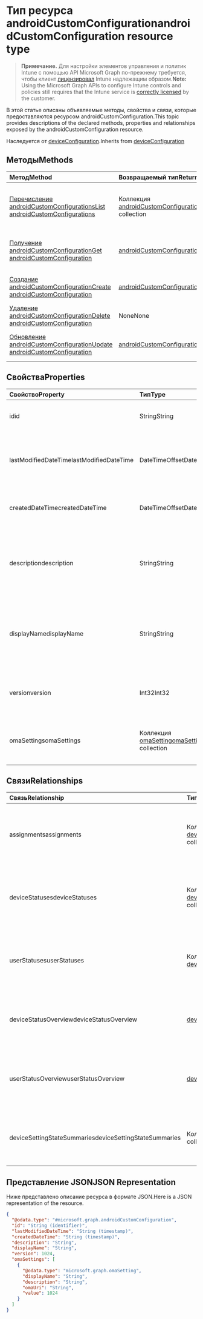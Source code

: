 # <a name="androidcustomconfiguration-resource-type"></a><span data-ttu-id="88688-101">Тип ресурса androidCustomConfiguration</span><span class="sxs-lookup"><span data-stu-id="88688-101">androidCustomConfiguration resource type</span></span>

> <span data-ttu-id="88688-102">**Примечание.** Для настройки элементов управления и политик Intune с помощью API Microsoft Graph по-прежнему требуется, чтобы клиент [лицензировал](https://go.microsoft.com/fwlink/?linkid=839381) Intune надлежащим образом.</span><span class="sxs-lookup"><span data-stu-id="88688-102">**Note:** Using the Microsoft Graph APIs to configure Intune controls and policies still requires that the Intune service is [correctly licensed](https://go.microsoft.com/fwlink/?linkid=839381) by the customer.</span></span>

<span data-ttu-id="88688-103">В этой статье описаны объявляемые методы, свойства и связи, которые предоставляются ресурсом androidCustomConfiguration.</span><span class="sxs-lookup"><span data-stu-id="88688-103">This topic provides descriptions of the declared methods, properties and relationships exposed by the androidCustomConfiguration resource.</span></span>

<span data-ttu-id="88688-104">Наследуется от [deviceConfiguration](../resources/intune_deviceconfig_deviceconfiguration.md).</span><span class="sxs-lookup"><span data-stu-id="88688-104">Inherits from [deviceConfiguration](../resources/intune_deviceconfig_deviceconfiguration.md)</span></span>

## <a name="methods"></a><span data-ttu-id="88688-105">Методы</span><span class="sxs-lookup"><span data-stu-id="88688-105">Methods</span></span>
|<span data-ttu-id="88688-106">Метод</span><span class="sxs-lookup"><span data-stu-id="88688-106">Method</span></span>|<span data-ttu-id="88688-107">Возвращаемый тип</span><span class="sxs-lookup"><span data-stu-id="88688-107">Return Type</span></span>|<span data-ttu-id="88688-108">Описание</span><span class="sxs-lookup"><span data-stu-id="88688-108">Description</span></span>|
|:---|:---|:---|
|[<span data-ttu-id="88688-109">Перечисление androidCustomConfigurations</span><span class="sxs-lookup"><span data-stu-id="88688-109">List androidCustomConfigurations</span></span>](../api/intune_deviceconfig_androidcustomconfiguration_list.md)|<span data-ttu-id="88688-110">Коллекция [androidCustomConfiguration](../resources/intune_deviceconfig_androidcustomconfiguration.md)</span><span class="sxs-lookup"><span data-stu-id="88688-110">[androidCustomConfiguration](../resources/intune_deviceconfig_androidcustomconfiguration.md) collection</span></span>|<span data-ttu-id="88688-111">Перечисление свойств и связей объектов [androidCustomConfiguration](../resources/intune_deviceconfig_androidcustomconfiguration.md).</span><span class="sxs-lookup"><span data-stu-id="88688-111">List properties and relationships of the [androidCustomConfiguration](../resources/intune_deviceconfig_androidcustomconfiguration.md) objects.</span></span>|
|[<span data-ttu-id="88688-112">Получение androidCustomConfiguration</span><span class="sxs-lookup"><span data-stu-id="88688-112">Get androidCustomConfiguration</span></span>](../api/intune_deviceconfig_androidcustomconfiguration_get.md)|[<span data-ttu-id="88688-113">androidCustomConfiguration</span><span class="sxs-lookup"><span data-stu-id="88688-113">androidCustomConfiguration</span></span>](../resources/intune_deviceconfig_androidcustomconfiguration.md)|<span data-ttu-id="88688-114">Считывание свойств и связей объекта [androidCustomConfiguration](../resources/intune_deviceconfig_androidcustomconfiguration.md).</span><span class="sxs-lookup"><span data-stu-id="88688-114">Read properties and relationships of the [androidCustomConfiguration](../resources/intune_deviceconfig_androidcustomconfiguration.md) object.</span></span>|
|[<span data-ttu-id="88688-115">Создание androidCustomConfiguration</span><span class="sxs-lookup"><span data-stu-id="88688-115">Create androidCustomConfiguration</span></span>](../api/intune_deviceconfig_androidcustomconfiguration_create.md)|[<span data-ttu-id="88688-116">androidCustomConfiguration</span><span class="sxs-lookup"><span data-stu-id="88688-116">androidCustomConfiguration</span></span>](../resources/intune_deviceconfig_androidcustomconfiguration.md)|<span data-ttu-id="88688-117">Создание объекта [androidCustomConfiguration](../resources/intune_deviceconfig_androidcustomconfiguration.md).</span><span class="sxs-lookup"><span data-stu-id="88688-117">Create a new [androidCustomConfiguration](../resources/intune_deviceconfig_androidcustomconfiguration.md) object.</span></span>|
|[<span data-ttu-id="88688-118">Удаление androidCustomConfiguration</span><span class="sxs-lookup"><span data-stu-id="88688-118">Delete androidCustomConfiguration</span></span>](../api/intune_deviceconfig_androidcustomconfiguration_delete.md)|<span data-ttu-id="88688-119">None</span><span class="sxs-lookup"><span data-stu-id="88688-119">None</span></span>|<span data-ttu-id="88688-120">Удаление экземпляра [androidCustomConfiguration](../resources/intune_deviceconfig_androidcustomconfiguration.md).</span><span class="sxs-lookup"><span data-stu-id="88688-120">Deletes a [androidCustomConfiguration](../resources/intune_deviceconfig_androidcustomconfiguration.md).</span></span>|
|[<span data-ttu-id="88688-121">Обновление androidCustomConfiguration</span><span class="sxs-lookup"><span data-stu-id="88688-121">Update androidCustomConfiguration</span></span>](../api/intune_deviceconfig_androidcustomconfiguration_update.md)|[<span data-ttu-id="88688-122">androidCustomConfiguration</span><span class="sxs-lookup"><span data-stu-id="88688-122">androidCustomConfiguration</span></span>](../resources/intune_deviceconfig_androidcustomconfiguration.md)|<span data-ttu-id="88688-123">Обновление свойств объекта [androidCustomConfiguration](../resources/intune_deviceconfig_androidcustomconfiguration.md).</span><span class="sxs-lookup"><span data-stu-id="88688-123">Update the properties of a [androidCustomConfiguration](../resources/intune_deviceconfig_androidcustomconfiguration.md) object.</span></span>|

## <a name="properties"></a><span data-ttu-id="88688-124">Свойства</span><span class="sxs-lookup"><span data-stu-id="88688-124">Properties</span></span>
|<span data-ttu-id="88688-125">Свойство</span><span class="sxs-lookup"><span data-stu-id="88688-125">Property</span></span>|<span data-ttu-id="88688-126">Тип</span><span class="sxs-lookup"><span data-stu-id="88688-126">Type</span></span>|<span data-ttu-id="88688-127">Описание</span><span class="sxs-lookup"><span data-stu-id="88688-127">Description</span></span>|
|:---|:---|:---|
|<span data-ttu-id="88688-128">id</span><span class="sxs-lookup"><span data-stu-id="88688-128">id</span></span>|<span data-ttu-id="88688-129">String</span><span class="sxs-lookup"><span data-stu-id="88688-129">String</span></span>|<span data-ttu-id="88688-130">Ключ объекта.</span><span class="sxs-lookup"><span data-stu-id="88688-130">Key of the entity.</span></span> <span data-ttu-id="88688-131">Наследуется от [deviceConfiguration](../resources/intune_deviceconfig_deviceconfiguration.md).</span><span class="sxs-lookup"><span data-stu-id="88688-131">Inherited from [deviceConfiguration](../resources/intune_deviceconfig_deviceconfiguration.md)</span></span>|
|<span data-ttu-id="88688-132">lastModifiedDateTime</span><span class="sxs-lookup"><span data-stu-id="88688-132">lastModifiedDateTime</span></span>|<span data-ttu-id="88688-133">DateTimeOffset</span><span class="sxs-lookup"><span data-stu-id="88688-133">DateTimeOffset</span></span>|<span data-ttu-id="88688-134">Дата и время последнего изменения объекта.</span><span class="sxs-lookup"><span data-stu-id="88688-134">DateTime the object was last modified.</span></span> <span data-ttu-id="88688-135">Наследуется от [deviceConfiguration](../resources/intune_deviceconfig_deviceconfiguration.md).</span><span class="sxs-lookup"><span data-stu-id="88688-135">Inherited from [deviceConfiguration](../resources/intune_deviceconfig_deviceconfiguration.md)</span></span>|
|<span data-ttu-id="88688-136">createdDateTime</span><span class="sxs-lookup"><span data-stu-id="88688-136">createdDateTime</span></span>|<span data-ttu-id="88688-137">DateTimeOffset</span><span class="sxs-lookup"><span data-stu-id="88688-137">DateTimeOffset</span></span>|<span data-ttu-id="88688-138">Дата и время создания объекта.</span><span class="sxs-lookup"><span data-stu-id="88688-138">DateTime the object was created.</span></span> <span data-ttu-id="88688-139">Наследуется от [deviceConfiguration](../resources/intune_deviceconfig_deviceconfiguration.md).</span><span class="sxs-lookup"><span data-stu-id="88688-139">Inherited from [deviceConfiguration](../resources/intune_deviceconfig_deviceconfiguration.md)</span></span>|
|<span data-ttu-id="88688-140">description</span><span class="sxs-lookup"><span data-stu-id="88688-140">description</span></span>|<span data-ttu-id="88688-141">String</span><span class="sxs-lookup"><span data-stu-id="88688-141">String</span></span>|<span data-ttu-id="88688-142">Указанное администратором описание конфигурации устройства.</span><span class="sxs-lookup"><span data-stu-id="88688-142">Admin provided description of the Device Configuration.</span></span> <span data-ttu-id="88688-143">Наследуется от [deviceConfiguration](../resources/intune_deviceconfig_deviceconfiguration.md).</span><span class="sxs-lookup"><span data-stu-id="88688-143">Inherited from [deviceConfiguration](../resources/intune_deviceconfig_deviceconfiguration.md)</span></span>|
|<span data-ttu-id="88688-144">displayName</span><span class="sxs-lookup"><span data-stu-id="88688-144">displayName</span></span>|<span data-ttu-id="88688-145">String</span><span class="sxs-lookup"><span data-stu-id="88688-145">String</span></span>|<span data-ttu-id="88688-146">Указанное администратором имя конфигурации устройства.</span><span class="sxs-lookup"><span data-stu-id="88688-146">Admin provided name of the device configuration.</span></span> <span data-ttu-id="88688-147">Наследуется от [deviceConfiguration](../resources/intune_deviceconfig_deviceconfiguration.md).</span><span class="sxs-lookup"><span data-stu-id="88688-147">Inherited from [deviceConfiguration](../resources/intune_deviceconfig_deviceconfiguration.md)</span></span>|
|<span data-ttu-id="88688-148">version</span><span class="sxs-lookup"><span data-stu-id="88688-148">version</span></span>|<span data-ttu-id="88688-149">Int32</span><span class="sxs-lookup"><span data-stu-id="88688-149">Int32</span></span>|<span data-ttu-id="88688-150">Версия конфигурации устройства.</span><span class="sxs-lookup"><span data-stu-id="88688-150">Version of the device configuration.</span></span> <span data-ttu-id="88688-151">Наследуется от [deviceConfiguration](../resources/intune_deviceconfig_deviceconfiguration.md).</span><span class="sxs-lookup"><span data-stu-id="88688-151">Inherited from [deviceConfiguration](../resources/intune_deviceconfig_deviceconfiguration.md)</span></span>|
|<span data-ttu-id="88688-152">omaSettings</span><span class="sxs-lookup"><span data-stu-id="88688-152">omaSettings</span></span>|<span data-ttu-id="88688-153">Коллекция [omaSetting](../resources/intune_deviceconfig_omasetting.md)</span><span class="sxs-lookup"><span data-stu-id="88688-153">[omaSetting](../resources/intune_deviceconfig_omasetting.md) collection</span></span>|<span data-ttu-id="88688-154">Параметры OMA.</span><span class="sxs-lookup"><span data-stu-id="88688-154">OMA settings.</span></span> <span data-ttu-id="88688-155">Эта коллекция может содержать не более 1000 элементов.</span><span class="sxs-lookup"><span data-stu-id="88688-155">This collection can contain a maximum of 1000 elements.</span></span>|

## <a name="relationships"></a><span data-ttu-id="88688-156">Связи</span><span class="sxs-lookup"><span data-stu-id="88688-156">Relationships</span></span>
|<span data-ttu-id="88688-157">Связь</span><span class="sxs-lookup"><span data-stu-id="88688-157">Relationship</span></span>|<span data-ttu-id="88688-158">Тип</span><span class="sxs-lookup"><span data-stu-id="88688-158">Type</span></span>|<span data-ttu-id="88688-159">Описание</span><span class="sxs-lookup"><span data-stu-id="88688-159">Description</span></span>|
|:---|:---|:---|
|<span data-ttu-id="88688-160">assignments</span><span class="sxs-lookup"><span data-stu-id="88688-160">assignments</span></span>|<span data-ttu-id="88688-161">Коллекция [deviceConfigurationAssignment](../resources/intune_deviceconfig_deviceconfigurationassignment.md)</span><span class="sxs-lookup"><span data-stu-id="88688-161">[deviceConfigurationAssignment](../resources/intune_deviceconfig_deviceconfigurationassignment.md) collection</span></span>|<span data-ttu-id="88688-162">Список назначений для профиля конфигурации устройства.</span><span class="sxs-lookup"><span data-stu-id="88688-162">The list of assignments for the device configuration profile.</span></span> <span data-ttu-id="88688-163">Наследуется от [deviceConfiguration](../resources/intune_deviceconfig_deviceconfiguration.md).</span><span class="sxs-lookup"><span data-stu-id="88688-163">Inherited from [deviceConfiguration](../resources/intune_deviceconfig_deviceconfiguration.md)</span></span>|
|<span data-ttu-id="88688-164">deviceStatuses</span><span class="sxs-lookup"><span data-stu-id="88688-164">deviceStatuses</span></span>|<span data-ttu-id="88688-165">Коллекция [deviceConfigurationDeviceStatus](../resources/intune_deviceconfig_deviceconfigurationdevicestatus.md)</span><span class="sxs-lookup"><span data-stu-id="88688-165">[deviceConfigurationDeviceStatus](../resources/intune_deviceconfig_deviceconfigurationdevicestatus.md) collection</span></span>|<span data-ttu-id="88688-166">Состояние установки конфигурации для каждого устройства.</span><span class="sxs-lookup"><span data-stu-id="88688-166">Device configuration installation status by device.</span></span> <span data-ttu-id="88688-167">Наследуется от [deviceConfiguration](../resources/intune_deviceconfig_deviceconfiguration.md).</span><span class="sxs-lookup"><span data-stu-id="88688-167">Inherited from [deviceConfiguration](../resources/intune_deviceconfig_deviceconfiguration.md)</span></span>|
|<span data-ttu-id="88688-168">userStatuses</span><span class="sxs-lookup"><span data-stu-id="88688-168">userStatuses</span></span>|<span data-ttu-id="88688-169">Коллекция [deviceConfigurationUserStatus](../resources/intune_deviceconfig_deviceconfigurationuserstatus.md)</span><span class="sxs-lookup"><span data-stu-id="88688-169">[deviceConfigurationUserStatus](../resources/intune_deviceconfig_deviceconfigurationuserstatus.md) collection</span></span>|<span data-ttu-id="88688-170">Состояние установки конфигурации устройства пользователем.</span><span class="sxs-lookup"><span data-stu-id="88688-170">Device configuration installation status by user.</span></span> <span data-ttu-id="88688-171">Наследуется от [deviceConfiguration](../resources/intune_deviceconfig_deviceconfiguration.md).</span><span class="sxs-lookup"><span data-stu-id="88688-171">Inherited from [deviceConfiguration](../resources/intune_deviceconfig_deviceconfiguration.md)</span></span>|
|<span data-ttu-id="88688-172">deviceStatusOverview</span><span class="sxs-lookup"><span data-stu-id="88688-172">deviceStatusOverview</span></span>|[<span data-ttu-id="88688-173">deviceConfigurationDeviceOverview</span><span class="sxs-lookup"><span data-stu-id="88688-173">deviceConfigurationDeviceOverview</span></span>](../resources/intune_deviceconfig_deviceconfigurationdeviceoverview.md)|<span data-ttu-id="88688-174">Обзор состояния конфигурации устройств. Наследуется от [deviceConfiguration](../resources/intune_deviceconfig_deviceconfiguration.md).</span><span class="sxs-lookup"><span data-stu-id="88688-174">Device Configuration devices status overview Inherited from [deviceConfiguration](../resources/intune_deviceconfig_deviceconfiguration.md)</span></span>|
|<span data-ttu-id="88688-175">userStatusOverview</span><span class="sxs-lookup"><span data-stu-id="88688-175">userStatusOverview</span></span>|[<span data-ttu-id="88688-176">deviceConfigurationUserOverview</span><span class="sxs-lookup"><span data-stu-id="88688-176">deviceConfigurationUserOverview</span></span>](../resources/intune_deviceconfig_deviceconfigurationuseroverview.md)|<span data-ttu-id="88688-177">Обзор состояния конфигурации устройств для пользователей. Наследуется от [deviceConfiguration](../resources/intune_deviceconfig_deviceconfiguration.md).</span><span class="sxs-lookup"><span data-stu-id="88688-177">Device Configuration users status overview Inherited from [deviceConfiguration](../resources/intune_deviceconfig_deviceconfiguration.md)</span></span>|
|<span data-ttu-id="88688-178">deviceSettingStateSummaries</span><span class="sxs-lookup"><span data-stu-id="88688-178">deviceSettingStateSummaries</span></span>|<span data-ttu-id="88688-179">Коллекция [settingStateDeviceSummary](../resources/intune_deviceconfig_settingstatedevicesummary.md)</span><span class="sxs-lookup"><span data-stu-id="88688-179">[settingStateDeviceSummary](../resources/intune_deviceconfig_settingstatedevicesummary.md) collection</span></span>|<span data-ttu-id="88688-180">Обзор состояния параметров конфигурации устройств. Наследуется от [deviceConfiguration](../resources/intune_deviceconfig_deviceconfiguration.md).</span><span class="sxs-lookup"><span data-stu-id="88688-180">Device Configuration Setting State Device Summary Inherited from [deviceConfiguration](../resources/intune_deviceconfig_deviceconfiguration.md)</span></span>|

## <a name="json-representation"></a><span data-ttu-id="88688-181">Представление JSON</span><span class="sxs-lookup"><span data-stu-id="88688-181">JSON Representation</span></span>
<span data-ttu-id="88688-182">Ниже представлено описание ресурса в формате JSON.</span><span class="sxs-lookup"><span data-stu-id="88688-182">Here is a JSON representation of the resource.</span></span>
<!-- {
  "blockType": "resource",
  "keyProperty": "id",
  "@odata.type": "microsoft.graph.androidCustomConfiguration"
}
-->
``` json
{
  "@odata.type": "#microsoft.graph.androidCustomConfiguration",
  "id": "String (identifier)",
  "lastModifiedDateTime": "String (timestamp)",
  "createdDateTime": "String (timestamp)",
  "description": "String",
  "displayName": "String",
  "version": 1024,
  "omaSettings": [
    {
      "@odata.type": "microsoft.graph.omaSetting",
      "displayName": "String",
      "description": "String",
      "omaUri": "String",
      "value": 1024
    }
  ]
}
```



